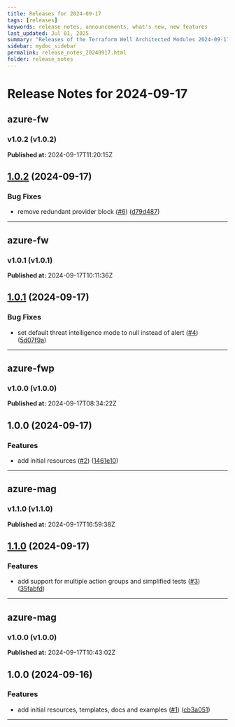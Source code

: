 ```yaml
---
title: Releases for 2024-09-17
tags: [releases]
keywords: release notes, announcements, what's new, new features
last_updated: Jul 01, 2025
summary: "Releases of the Terraform Well Architected Modules 2024-09-17"
sidebar: mydoc_sidebar
permalink: release_notes_20240917.html
folder: release_notes
---
```


# Release Notes for 2024-09-17

## azure-fw
### v1.0.2 (v1.0.2)
**Published at:** 2024-09-17T11:20:15Z

## [1.0.2](https://github.com/CloudNationHQ/terraform-azure-fw/compare/v1.0.1...v1.0.2) (2024-09-17)


### Bug Fixes

* remove redundant provider block ([#6](https://github.com/CloudNationHQ/terraform-azure-fw/issues/6)) ([d79d487](https://github.com/CloudNationHQ/terraform-azure-fw/commit/d79d4874329ec9bb342da4e975cad9dd2f86f86d))

---

## azure-fw
### v1.0.1 (v1.0.1)
**Published at:** 2024-09-17T10:11:36Z

## [1.0.1](https://github.com/CloudNationHQ/terraform-azure-fw/compare/v1.0.0...v1.0.1) (2024-09-17)


### Bug Fixes

* set default threat intelligence mode to null instead of alert ([#4](https://github.com/CloudNationHQ/terraform-azure-fw/issues/4)) ([5d07f9a](https://github.com/CloudNationHQ/terraform-azure-fw/commit/5d07f9ae47b2477e4a0694b9dad69359903860f5))

---

## azure-fwp
### v1.0.0 (v1.0.0)
**Published at:** 2024-09-17T08:34:22Z

## 1.0.0 (2024-09-17)


### Features

* add initial resources ([#2](https://github.com/CloudNationHQ/terraform-azure-fwp/issues/2)) ([1461e10](https://github.com/CloudNationHQ/terraform-azure-fwp/commit/1461e1018c92d3d35688e1457f9ba5c11e7a8829))

---

## azure-mag
### v1.1.0 (v1.1.0)
**Published at:** 2024-09-17T16:59:38Z

## [1.1.0](https://github.com/CloudNationHQ/terraform-azure-mag/compare/v1.0.0...v1.1.0) (2024-09-17)


### Features

* add support for multiple action groups and simplified tests ([#3](https://github.com/CloudNationHQ/terraform-azure-mag/issues/3)) ([35fabfd](https://github.com/CloudNationHQ/terraform-azure-mag/commit/35fabfdb4d517e288f603bf3ce2de6fea0bd14d8))

---

## azure-mag
### v1.0.0 (v1.0.0)
**Published at:** 2024-09-17T10:43:02Z

## 1.0.0 (2024-09-16)


### Features

* add initial resources, templates, docs and examples ([#1](https://github.com/CloudNationHQ/terraform-azure-mag/issues/1)) ([cb3a051](https://github.com/CloudNationHQ/terraform-azure-mag/commit/cb3a051d386b3c5878019e8d4eb7a12fea67c2d6))

---

